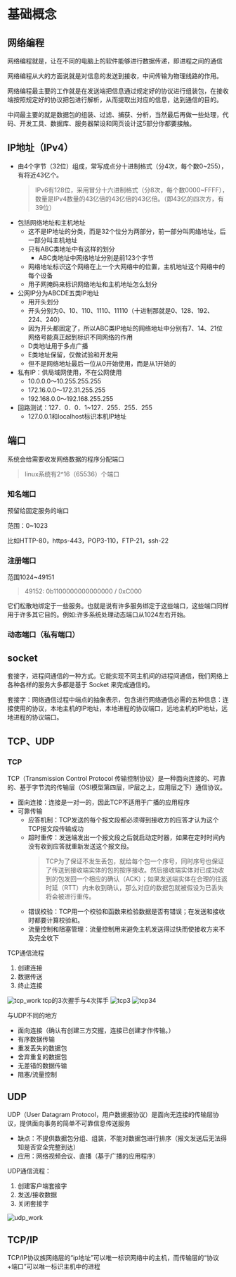 # 基础概念

## 网络编程

网络编程就是，让在不同的电脑上的软件能够进行数据传递，即进程之间的通信

网络编程从大的方面说就是对信息的发送到接收，中间传输为物理线路的作用。

网络编程最主要的工作就是在发送端把信息通过规定好的协议进行组装包，在接收端按照规定好的协议把包进行解析，从而提取出对应的信息，达到通信的目的。

中间最主要的就是数据包的组装、过滤、捕获、分析，当然最后再做一些处理，代码、开发工具、数据库、服务器架设和网页设计这5部分你都要接触。

## IP地址（IPv4）

- 由4个字节（32位）组成，常写成点分十进制格式（分4次，每个数0~255），有将近43亿个。
    > IPv6有128位，采用冒分十六进制格式（分8次，每个数0000~FFFF），数量是IPv4数量的43亿倍的43亿倍的43亿倍。（即43亿的四次方，有39位）
- 包括网络地址和主机地址
  - 这不是IP地址的分类，而是32个位分为两部分，前一部分叫网络地址，后一部分叫主机地址
  - 只有ABC类地址中有这样的划分
    - ABC类地址中网络地址分别是前123个字节
  - 网络地址标识这个网络在上一个大网络中的位置，主机地址这个网络中的每个设备
  - 用子网掩码来标识网络地址和主机地址怎么划分
- 公网IP分为ABCDE五类IP地址
  - 用开头划分
  - 开头分别为0、10、110、1110、11110（十进制那就是0、128、192、224、240）
  - 因为开头都固定了，所以ABC类IP地址的网络地址中分别有7、14、21位网络号能真正起到标识不同网络的作用
  - D类地址用于多点广播
  - E类地址保留，仅做试验和开发用
  - 但不是网络地址最后一位从0开始使用，而是从1开始的
- 私有IP：供局域网使用，不在公网使用
  - 10.0.0.0～10.255.255.255
  - 172.16.0.0～172.31.255.255
  - 192.168.0.0～192.168.255.255
- 回路测试：127．0．0．1~127．255．255．255
  - 127.0.0.1和localhost标识本机IP地址

## 端口

系统会给需要收发网络数据的程序分配端口
> linux系统有2^16（65536）个端口

### 知名端口

预留给固定服务的端口

范围：0~1023

比如HTTP-80，https-443，POP3-110，FTP-21，ssh-22

### 注册端口

范围1024~49151
> 49152: 0b1100000000000000 / 0xC000

它们松散地绑定于一些服务。也就是说有许多服务绑定于这些端口，这些端口同样用于许多其它目的。例如:许多系统处理动态端口从1024左右开始。

### 动态端口（私有端口）

## socket

套接字，进程间通信的一种方式。它能实现不同主机间的进程间通信，我们网络上各种各样的服务大多都是基于 Socket 来完成通信的。

套接字：网络通信过程中端点的抽象表示，包含进行网络通信必需的五种信息：连接使用的协议，本地主机的IP地址，本地进程的协议端口，远地主机的IP地址，远地进程的协议端口。

## TCP、UDP

### TCP

TCP（Transmission Control Protocol 传输控制协议）是一种面向连接的、可靠的、基于字节流的传输层（OSI模型第四层，IP层之上，应用层之下）通信协议。

- 面向连接：连接是一对一的，因此TCP不适用于广播的应用程序
- 可靠传输
  - 应答机制：TCP发送的每个报文段都必须得到接收方的应答才认为这个TCP报文段传输成功
  - 超时重传：发送端发出一个报文段之后就启动定时器，如果在定时时间内没有收到应答就重新发送这个报文段。
    > TCP为了保证不发生丢包，就给每个包一个序号，同时序号也保证了传送到接收端实体的包的按序接收。然后接收端实体对已成功收到的包发回一个相应的确认（ACK）；如果发送端实体在合理的往返时延（RTT）内未收到确认，那么对应的数据包就被假设为已丢失将会被进行重传。
  - 错误校验：TCP用一个校验和函数来检验数据是否有错误；在发送和接收时都要计算校验和。
  - 流量控制和阻塞管理：流量控制用来避免主机发送得过快而使接收方来不及完全收下

TCP通信流程

1. 创建连接
2. 数据传送
3. 终止连接

![tcp_work](images/tcp_work.png)
tcp的3次握手与4次挥手
![tcp3](images/tcp3.png)
![tcp34](images/tcp34.png)

与UDP不同的地方

- 面向连接（确认有创建三方交握，连接已创建才作传输。）
- 有序数据传输
- 重发丢失的数据包
- 舍弃重复的数据包
- 无差错的数据传输
- 阻塞/流量控制

## UDP

UDP（User Datagram Protocol，用户数据报协议）是面向无连接的传输层协议，提供面向事务的简单不可靠信息传送服务

- 缺点：不提供数据包分组、组装，不能对数据包进行排序（报文发送后无法得知是否安全完整到达）
- 应用：网络视频会议、直播（基于广播的应用程序）

UDP通信流程：

1. 创建客户端套接字
2. 发送/接收数据
3. 关闭套接字

![udp_work](images/udp_work.jpg)

## TCP/IP

TCP/IP协议族网络层的“ip地址”可以唯一标识网络中的主机，而传输层的“协议+端口”可以唯一标识主机中的进程